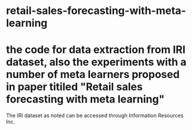 # retail-sales-forecasting-with-meta-learning

# the code for data extraction from IRI dataset, also the experiments with a number of meta learners proposed in paper titiled "Retail sales forecasting with meta learning"
The IRI dataset as noted can be accessed through Information Resources Inc.
